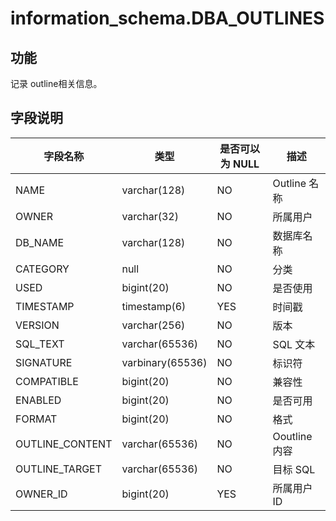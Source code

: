 information_schema.DBA_OUTLINES 
====================================================



功能 
-----------

记录 outline相关信息。

字段说明 
-------------



|    **字段名称**     |      **类型**      | **是否可以为 NULL** |   **描述**    |
|-----------------|------------------|----------------|-------------|
| NAME            | varchar(128)     | NO             | Outline 名称  |
| OWNER           | varchar(32)      | NO             | 所属用户        |
| DB_NAME         | varchar(128)     | NO             | 数据库名称       |
| CATEGORY        | null             | NO             | 分类          |
| USED            | bigint(20)       | NO             | 是否使用        |
| TIMESTAMP       | timestamp(6)     | YES            | 时间戳         |
| VERSION         | varchar(256)     | NO             | 版本          |
| SQL_TEXT        | varchar(65536)   | NO             | SQL 文本      |
| SIGNATURE       | varbinary(65536) | NO             | 标识符         |
| COMPATIBLE      | bigint(20)       | NO             | 兼容性         |
| ENABLED         | bigint(20)       | NO             | 是否可用        |
| FORMAT          | bigint(20)       | NO             | 格式          |
| OUTLINE_CONTENT | varchar(65536)   | NO             | Ooutline 内容 |
| OUTLINE_TARGET  | varchar(65536)   | NO             | 目标 SQL      |
| OWNER_ID        | bigint(20)       | YES            | 所属用户 ID     |



